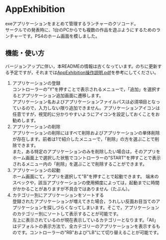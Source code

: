 # AppExhibition
exeアプリケーションをまとめて管理するランチャーのクソコード。<br>
サークルでの発表時に、1台のPCからでも複数の作品を遊ぶようにするためのランチャーです。PS4のホーム画面を模しました。
## 機能・使い方
バージョンアップに伴い，本READMEの情報は古くなっています。のちに更新する予定ですが，それまでは[AppExhibition操作説明.pdf](https://github.com/NWaka-1415/AppExhibition/blob/master/AppExhibition%E6%93%8D%E4%BD%9C%E8%AA%AC%E6%98%8E.pdf)を参考にしてください。
<ol>
    <li>アプリケーションの登録
        <br>
        コントローラーの"Y"を押すことで表示されるメニューで，「追加」を選択するとアプリケーション追加画面に遷移します。<br>
        アプリケーション名およびアプリケーションファイルパスは必須項目となっているので，入力しない限り追加できません。アプリケーションアイコンは任意ですが，視覚的に分かりやすいようにアイコンを設定しておくことをお勧めします。
    </li>
    <li>アプリケーションの削除
        <br>
        アプリケーションの削除にはすべて削除およびアプリケーションの単体削除が存在します。前者は1で紹介したメニューで，「削除」の方を選ぶことで削除できます。
        <br>
        また，ある特定のアプリケーションのみを削除したい場合は，そのアプリをホーム画面上で選択した状態でコントローラーの"START"を押すことで表示されるメニュー内の「削除」を選ぶことで削除することができます。
    </li>
    <li>アプリケーションの起動
        <br>
        ホーム画面にて，アプリを選択して"B"を押すことで起動できます。
        端末のスペックや，該当アプリケーションの使用頻度によっては，起動までに時間がかかることがありますが不具合ではありません（たぶん）。
    </li>
    <li>カテゴリー別にアプリケーションをソートする
        <br>
        登録されたアプリケーションが増えてきた場合，うれしい反面お目当てのアプリケーションを探しづらくなってしまいます。そこで，アプリケーションのカテゴリー別にソートして表示することが可能です。
        <br>
        左上に表示されているのが現在表示しているカテゴリーとなります。「All」はデフォルトの表示方法で，全カテゴリーのアプリケーションを表示するものです。コントローラーの"RB"および"LB"にて切り替えることが可能です。
    </li>
</ol>

